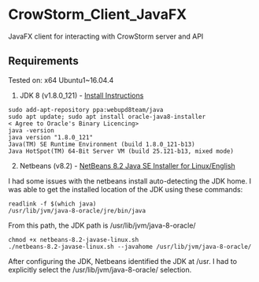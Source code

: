 # CrowStorm_Client_JavaFX
JavaFX client for interacting with CrowStorm server and API

## Requirements
Tested on: x64 Ubuntu1~16.04.4

1. JDK 8 (v1.8.0_121) - [Install Instructions](http://tipsonubuntu.com/2016/07/31/install-oracle-java-8-9-ubuntu-16-04-linux-mint-18/)

~~~~
sudo add-apt-repository ppa:webupd8team/java
sudo apt update; sudo apt install oracle-java8-installer
< Agree to Oracle's Binary Licencing>
java -version
java version "1.8.0_121"
Java(TM) SE Runtime Environment (build 1.8.0_121-b13)
Java HotSpot(TM) 64-Bit Server VM (build 25.121-b13, mixed mode)
~~~~

2. Netbeans (v8.2) - [NetBeans 8.2 Java SE Installer for Linux/English](https://netbeans.org/downloads/start.html?platform=linux&lang=en&option=javase)

I had some issues with the netbeans install auto-detecting the JDK home.  I was able to get the installed location of the JDK using these commands:

~~~~
readlink -f $(which java)
/usr/lib/jvm/java-8-oracle/jre/bin/java
~~~~

From this path, the JDK path is /usr/lib/jvm/java-8-oracle/

~~~~
chmod +x netbeans-8.2-javase-linux.sh
./netbeans-8.2-javase-linux.sh --javahome /usr/lib/jvm/java-8-oracle/
~~~~

After configuring the JDK, Netbeans identified the JDK at /usr. I had to explicitly select the /usr/lib/jvm/java-8-oracle/ selection.


